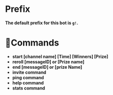 # Prefix
**The default prefix for this bot is `g!`.**

# 🔨Commands
- **start [channel name] [Time] [Winners] [Prize]**
- **reroll [messageID] or [Prize name]**
- **end [messageID] or [prize Name]**
- **invite command**
- **ping command**
- **help command**
- **stats command**
